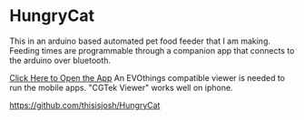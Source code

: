 # HungryCat
This in an arduino based automated pet food feeder that I am making. Feeding times are programmable through a companion app that connects to the arduino over bluetooth.

[Click Here to Open the App](https://thisisjosh.github.io/HungryCat/HungryCatApp/index.html)
An EVOthings compatible viewer is needed to run the mobile apps. "CGTek Viewer" works well on iphone.

https://github.com/thisisjosh/HungryCat
